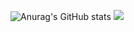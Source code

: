 ![Anurag's GitHub stats](https://github-readme-stats.vercel.app/api?username=KimJinWoong0802&show_icons=true&theme=radical)
<a href="버튼을 눌렀을 때 이동할 링크" target="_blank"><img src="https://img.shields.io/badge/Python-3776AB?style=plastic&logo=Python&logoColor=3776AB"/></a>
